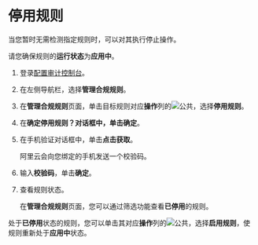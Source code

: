 # 停用规则

当您暂时无需检测指定规则时，可以对其执行停止操作。

请您确保规则的**运行状态**为**应用中**。

1.  登录[配置审计控制台](https://config.console.aliyun.com)。

2.  在左侧导航栏，选择**管理合规规则**。

3.  在**管理合规规则**页面，单击目标规则对应**操作**列的![公共](https://static-aliyun-doc.oss-cn-hangzhou.aliyuncs.com/assets/img/zh-CN/1160019951/p93049.png)，选择**停用规则**。

4.  在**确定停用规则？**对话框中，单击**确定**。

5.  在手机验证对话框中，单击**点击获取**。

    阿里云会向您绑定的手机发送一个校验码。

6.  输入**校验码**，单击**确定**。

7.  查看规则状态。

    在**管理合规规则**页面，您可以通过筛选功能查看**已停用**的规则。


处于**已停用**状态的规则，您可以单击其对应**操作**列的![公共](https://static-aliyun-doc.oss-cn-hangzhou.aliyuncs.com/assets/img/zh-CN/1160019951/p93049.png)，选择**启用规则**，使规则重新处于**应用中**状态。

